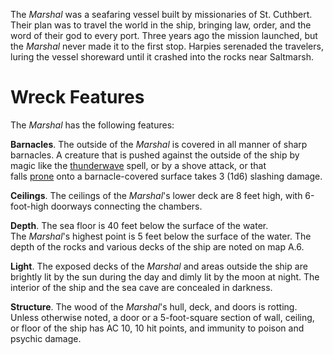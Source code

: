 

The _Marshal_ was a seafaring vessel built by missionaries of St. Cuthbert. Their plan was to travel the world in the ship, bringing law, order, and the word of their god to every port. Three years ago the mission launched, but the _Marshal_ never made it to the first stop. Harpies serenaded the travelers, luring the vessel shoreward until it crashed into the rocks near Saltmarsh.

# Wreck Features

The _Marshal_ has the following features:

**Barnacles**. The outside of the _Marshal_ is covered in all manner of sharp barnacles. A creature that is pushed against the outside of the ship by magic like the [thunderwave](https://5e.warlow.engineer/spells.html#thunderwave_phb) spell, or by a shove attack, or that falls [prone](https://5e.warlow.engineer/conditionsdiseases.html#prone_phb) onto a barnacle-covered surface takes 3 (1d6) slashing damage.

**Ceilings**. The ceilings of the _Marshal_'s lower deck are 8 feet high, with 6-foot-high doorways connecting the chambers.

**Depth**. The sea floor is 40 feet below the surface of the water. The _Marshal_'s highest point is 5 feet below the surface of the water. The depth of the rocks and various decks of the ship are noted on map A.6.

**Light**. The exposed decks of the _Marshal_ and areas outside the ship are brightly lit by the sun during the day and dimly lit by the moon at night. The interior of the ship and the sea cave are concealed in darkness.

**Structure**. The wood of the _Marshal_'s hull, deck, and doors is rotting. Unless otherwise noted, a door or a 5-foot-square section of wall, ceiling, or floor of the ship has AC 10, 10 hit points, and immunity to poison and psychic damage.